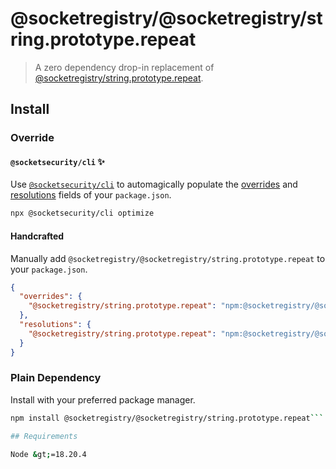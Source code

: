 # @socketregistry/@socketregistry/string.prototype.repeat

> A zero dependency drop-in replacement of
> [@socketregistry/string.prototype.repeat](https://www.npmjs.com/package/@socketregistry/string.prototype.repeat).

## Install

### Override

#### `@socketsecurity/cli` :sparkles:

Use [`@socketsecurity/cli`](https://www.npmjs.com/package/@socketsecurity/cli)
to automagically populate the
[overrides](https://docs.npmjs.com/cli/v9/configuring-npm/package-json#overrides)
and [resolutions](https://yarnpkg.com/configuration/manifest#resolutions) fields
of your `package.json`.

```sh
npx @socketsecurity/cli optimize
```

#### Handcrafted

Manually add `@socketregistry/@socketregistry/string.prototype.repeat` to your
`package.json`.

```json
{
  "overrides": {
    "@socketregistry/string.prototype.repeat": "npm:@socketregistry/@socketregistry/string.prototype.repeat@^1"
  },
  "resolutions": {
    "@socketregistry/string.prototype.repeat": "npm:@socketregistry/@socketregistry/string.prototype.repeat@^1"
  }
}
```

### Plain Dependency

Install with your preferred package manager.

````sh
npm install @socketregistry/@socketregistry/string.prototype.repeat```

## Requirements

Node &gt;=18.20.4
````

